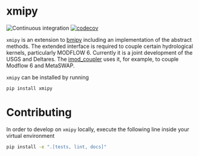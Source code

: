 # xmipy

![Continuous integration](https://github.com/Deltares/xmipy/workflows/Continuous%20integration/badge.svg)
[![codecov](https://codecov.io/gh/Deltares/xmipy/branch/develop/graph/badge.svg)](https://codecov.io/gh/Deltares/xmipy)


`xmipy` is an extension to [bmipy](https://pypi.org/project/bmipy/) including an implementation of the abstract methods.
The extended interface is required to couple certain hydrological kernels, particularly MODFLOW 6. Currently it is a joint development of the USGS and Deltares. The [imod_coupler](https://github.com/Deltares/imod_coupler) uses it, for example, to couple Modflow 6 and MetaSWAP.

`xmipy` can be installed by running
```
pip install xmipy
```

# Contributing

In order to develop on `xmipy` locally, execute the following line inside your virtual environment

```bash
pip install -e ".[tests, lint, docs]"
```
